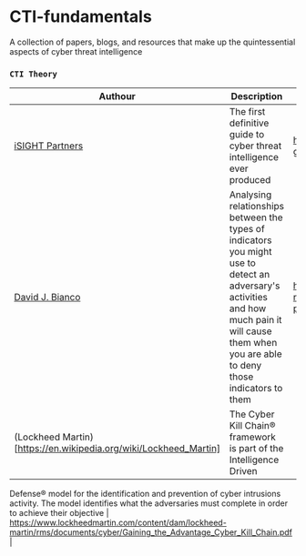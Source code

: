 # CTI-fundamentals
A collection of papers, blogs, and resources that make up the quintessential aspects of cyber threat intelligence 

### `CTI Theory`

| Authour | Description | Resource URL |
| --- | --- | --- |
| [iSIGHT Partners](https://www.linkedin.com/company/isight-partners) | The first definitive guide to cyber threat intelligence ever produced | https://cryptome.org/2015/09/cti-guide.pdf |
| [David J. Bianco](https://twitter.com/DavidJBianco) | Analysing relationships between the types of indicators you might use to detect an adversary's activities and how much pain it will cause them when you are able to deny those indicators to them | https://detect-respond.blogspot.com/2013/03/the-pyramid-of-pain.html |
| (Lockheed Martin)[https://en.wikipedia.org/wiki/Lockheed_Martin] | The Cyber Kill Chain® framework is part of the Intelligence Driven 
Defense® model for the identification and prevention of cyber 
intrusions activity. The model identifies what the adversaries 
must complete in order to achieve their objective | https://www.lockheedmartin.com/content/dam/lockheed-martin/rms/documents/cyber/Gaining_the_Advantage_Cyber_Kill_Chain.pdf |
